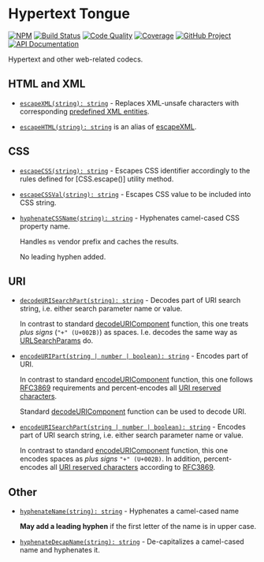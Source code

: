 # Hypertext Tongue

[![NPM][npm-image]][npm-url]
[![Build Status][build-status-img]][build-status-link]
[![Code Quality][quality-img]][quality-link]
[![Coverage][coverage-img]][coverage-link]
[![GitHub Project][github-image]][github-url]
[![API Documentation][api-docs-image]][API documentation]

Hypertext and other web-related codecs.

[npm-image]: https://img.shields.io/npm/v/httongue.svg?logo=npm
[npm-url]: https://www.npmjs.com/package/httongue
[build-status-img]: https://github.com/hatsyjs/httongue/workflows/Build/badge.svg
[build-status-link]: https://github.com/hatsyjs/httongue/actions?query=workflow%3ABuild
[quality-img]: https://app.codacy.com/project/badge/Grade/67c2c4c63f1342569d693d27288749bf
[quality-link]: https://app.codacy.com/gh/hatsyjs/httongue/dashboard?utm_source=gh&utm_medium=referral&utm_content=&utm_campaign=Badge_grade
[coverage-img]: https://app.codacy.com/project/badge/Coverage/67c2c4c63f1342569d693d27288749bf
[coverage-link]: https://www.codacy.com/gh/hatsyjs/httongue/dashboard?utm_source=github.com&utm_medium=referral&utm_content=hatsyjs/httongue&utm_campaign=Badge_Coverage
[github-image]: https://img.shields.io/static/v1?logo=github&label=GitHub&message=project&color=informational
[github-url]: https://github.com/hatsyjs/httongue
[api-docs-image]: https://img.shields.io/static/v1?logo=typescript&label=API&message=docs&color=informational
[API documentation]: https://hatsyjs.github.io/httongue/

## HTML and XML

- [`escapeXML(string): string`][escapeXML] - Replaces XML-unsafe characters with corresponding
  [predefined XML entities].

- [`escapeHTML(string): string`][escapeHTML] is an alias of [escapeXML].

[escapeHTML]: https://hatsyjs.github.io/httongue/modules.html#escapeHTML
[escapeXML]: https://hatsyjs.github.io/httongue/functions/escapeXML.html
[predefined XML entities]: https://en.wikipedia.org/wiki/List_of_XML_and_HTML_character_entity_references#Predefined_entities_in_XML

## CSS

- [`escapeCSS(string): string`][escapeCSS] - Escapes CSS identifier accordingly to the rules defined for [CSS.escape()]
  utility method.

- [`escapeCSSVal(string): string`][escapeCSSVal] - Escapes CSS value to be included into CSS string.

- [`hyphenateCSSName(string): string`][hyphenateCSSName] - Hyphenates camel-cased CSS property name.

  Handles `ms` vendor prefix and caches the results.

  No leading hyphen added.

[escapeCSS]: https://hatsyjs.github.io/httongue/functions/escapeCSS.html
[escapeCSSVal]: https://hatsyjs.github.io/httongue/functions/escapeCSSVal.html
[hyphenateCSSName]: https://hatsyjs.github.io/httongue/functions/hyphenateCSSName.html
[CSS.escape]: https://developer.mozilla.org/en-US/docs/Web/API/CSS/escape

## URI

- [`decodeURISearchPart(string): string`][decodeURISearchPart] - Decodes part of URI search string, i.e. either search
  parameter name or value.

  In contrast to standard [decodeURIComponent] function, this one treats _plus signs_ (`"+" (U+002B)`) as spaces.
  I.e. decodes the same way as [URLSearchParams] do.

- [`encodeURIPart(string | number | boolean): string`][encodeURIPart] - Encodes part of URI.

  In contrast to standard [encodeURIComponent] function, this one follows [RFC3869] requirements and percent-encodes
  all [URI reserved characters].

  Standard [decodeURIComponent] function can be used to decode URI.

- [`encodeURISearchPart(string | number | boolean): string`][encodeURISearchPart] - Encodes part of URI search string,
  i.e. either search parameter name or value.

  In contrast to standard [encodeURIComponent] function, this one encodes spaces as _plus signs_ `"+" (U+002B)`.
  In addition, percent-encodes all [URI reserved characters] according to [RFC3869].

[decodeURISearchPart]: https://hatsyjs.github.io/httongue/functions/decodeURISearchPart.html
[decodeURIComponent]: https://developer.mozilla.org/en-US/docs/Web/JavaScript/Reference/Global_Objects/decodeURIComponent
[encodeURIComponent]: https://developer.mozilla.org/en-US/docs/Web/JavaScript/Reference/Global_Objects/encodeURIComponent
[encodeURIPart]: https://hatsyjs.github.io/httongue/functions/encodeURIPart.html
[encodeURISearchPart]: https://hatsyjs.github.io/httongue/functions/encodeURISearchPart.html
[URI reserved characters]: https://www.rfc-editor.org/rfc/rfc3986#section-2.2
[RFC3869]: https://www.rfc-editor.org/rfc/rfc3986
[URLSearchParams]: https://developer.mozilla.org/en-US/docs/Web/API/URLSearchParams/URLSearchParams

## Other

- [`hyphenateName(string): string`][hyphenateName] - Hyphenates a camel-cased name

  **May add a leading hyphen** if the first letter of the name is in upper case.

- [`hyphenateDecapName(string): string`][hyphenateDecapName] - De-capitalizes a camel-cased name and hyphenates it.

[hyphenateDecapName]: https://hatsyjs.github.io/httongue/functions/hyphenateDecapName.html
[hyphenateName]: https://hatsyjs.github.io/httongue/functions/hyphenateName.html
